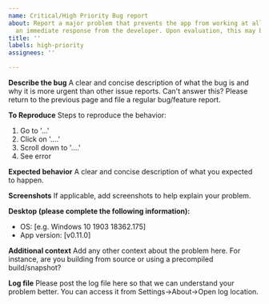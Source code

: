 ```yaml
---
name: Critical/High Priority Bug report
about: Report a major problem that prevents the app from working at all that requires
  an immediate response from the developer. Upon evaluation, this may be promoted/demoted.
title: ''
labels: high-priority
assignees: ''

---
```


<!-- 
🚨🚨🚨🚨🚨🚨🚨🚨🚨🚨

I ACKNOWLEDGE THE FOLLOWING BEFORE PROCEEDING:
1. If I delete this entire template and go my own path, the core team may close my issue without further explanation or engagement.
2. If I list multiple bugs/concerns in this one issue, the core team may close my issue without further explanation or engagement.
3. If I write an issue that has many duplicates, the core team may close my issue without further explanation or engagement (and without necessarily spending time to find the exact duplicate ID number).
4. If I leave the title incomplete when filing the issue, the core team may close my issue without further explanation or engagement.
5. If I file something completely blank in the body, the core team may close my issue without further explanation or engagement.

All good? Then proceed!
-->

**Describe the bug**
A clear and concise description of what the bug is and why it is more urgent than other issue reports. Can't answer this? Please return to the previous page and file a regular bug/feature report.

**To Reproduce**
Steps to reproduce the behavior:
1. Go to '...'
2. Click on '....'
3. Scroll down to '....'
4. See error

**Expected behavior**
A clear and concise description of what you expected to happen.

**Screenshots**
If applicable, add screenshots to help explain your problem.

**Desktop (please complete the following information):**
 - OS: [e.g. Windows 10 1903 18362.175]
 - App version: [v0.11.0]

**Additional context**
Add any other context about the problem here. For instance, are you building from source or using a precompiled build/snapshot?

**Log file**
Please post the log file here so that we can understand your problem better. You can access it from Settings->About->Open log location.
